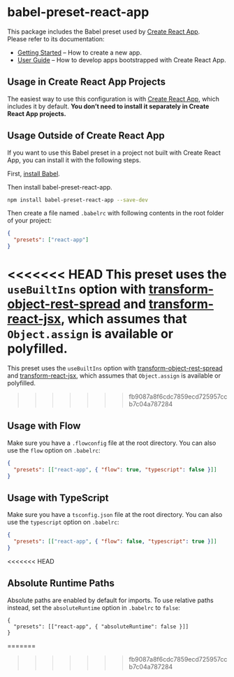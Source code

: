 # babel-preset-react-app

This package includes the Babel preset used by [Create React App](https://github.com/facebook/create-react-app).<br>
Please refer to its documentation:

- [Getting Started](https://facebook.github.io/create-react-app/docs/getting-started) – How to create a new app.
- [User Guide](https://facebook.github.io/create-react-app/) – How to develop apps bootstrapped with Create React App.

## Usage in Create React App Projects

The easiest way to use this configuration is with [Create React App](https://github.com/facebook/create-react-app), which includes it by default. **You don’t need to install it separately in Create React App projects.**

## Usage Outside of Create React App

If you want to use this Babel preset in a project not built with Create React App, you can install it with the following steps.

First, [install Babel](https://babeljs.io/docs/setup/).

Then install babel-preset-react-app.

```sh
npm install babel-preset-react-app --save-dev
```

Then create a file named `.babelrc` with following contents in the root folder of your project:

```json
{
  "presets": ["react-app"]
}
```

<<<<<<< HEAD
This preset uses the `useBuiltIns` option with [transform-object-rest-spread](https://babeljs.io/docs/plugins/transform-object-rest-spread/) and [transform-react-jsx](https://babeljs.io/docs/plugins/transform-react-jsx/), which assumes that `Object.assign` is available or polyfilled.
=======
This preset uses the `useBuiltIns` option with [transform-object-rest-spread](http://babeljs.io/docs/plugins/transform-object-rest-spread/) and [transform-react-jsx](http://babeljs.io/docs/plugins/transform-react-jsx/), which assumes that `Object.assign` is available or polyfilled.
>>>>>>> fb9087a8f6cdc7859ecd725957ccb7c04a787284

## Usage with Flow

Make sure you have a `.flowconfig` file at the root directory. You can also use the `flow` option on `.babelrc`:

```json
{
  "presets": [["react-app", { "flow": true, "typescript": false }]]
}
```

## Usage with TypeScript

Make sure you have a `tsconfig.json` file at the root directory. You can also use the `typescript` option on `.babelrc`:

```json
{
  "presets": [["react-app", { "flow": false, "typescript": true }]]
}
```
<<<<<<< HEAD

## Absolute Runtime Paths

Absolute paths are enabled by default for imports. To use relative paths instead, set the `absoluteRuntime` option in `.babelrc` to `false`:

```
{
  "presets": [["react-app", { "absoluteRuntime": false }]]
}
```
=======
>>>>>>> fb9087a8f6cdc7859ecd725957ccb7c04a787284
